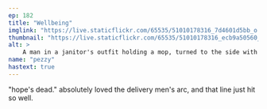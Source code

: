 ```yaml
---
ep: 182
title: "Wellbeing"
imglink: "https://live.staticflickr.com/65535/51010178316_7d4601d5bb_o.jpg"
thumbnail: "https://live.staticflickr.com/65535/51010178316_ecb9a50560_q.jpg"
alt: >
    A man in a janitor's outfit holding a mop, turned to the side with his eyes closed. The words "hope's dead. It hurts all the time. Kill me" are spaced around him.
name: "pezzy"
hastext: true
---
```

"hope's dead."  absolutely loved the delivery men's arc, and that line just hit so well. 